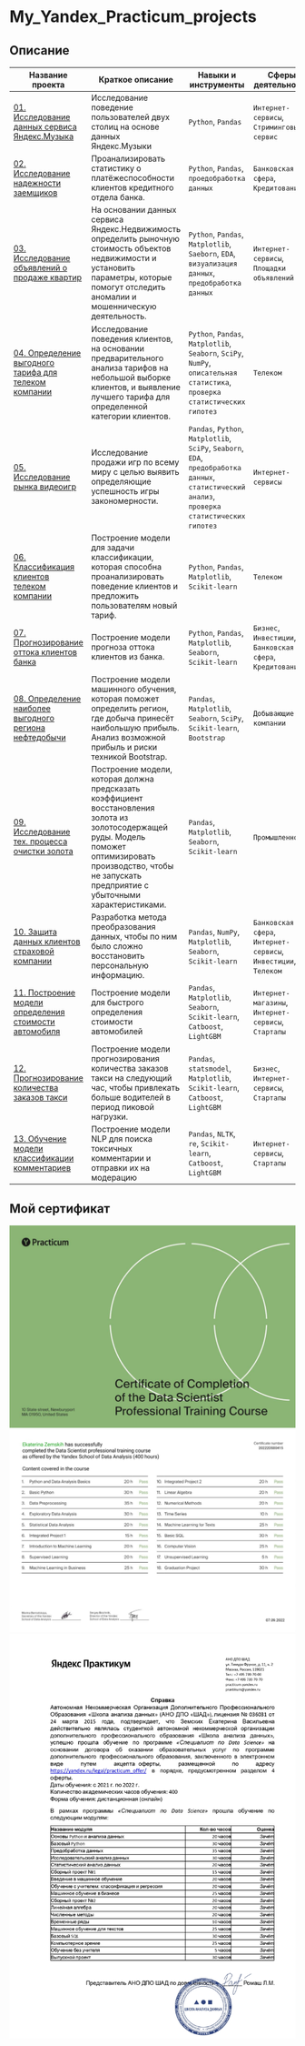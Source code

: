 # My_Yandex_Practicum_projects
## Описание
Название проекта|Краткое описание|Навыки и инструменты|Сферы деятельности
---|---|---|---
[01. Исследование данных сервиса Яндекс.Музыка](https://github.com/ivassabi/My_Yandex_Practicum_projects/tree/main/01.%20%D0%98%D1%81%D1%81%D0%BB%D0%B5%D0%B4%D0%BE%D0%B2%D0%B0%D0%BD%D0%B8%D0%B5%20%D0%B4%D0%B0%D0%BD%D0%BD%D1%8B%D1%85%20%D1%81%D0%B5%D1%80%D0%B2%D0%B8%D1%81%D0%B0%20%D0%AF%D0%BD%D0%B4%D0%B5%D0%BA%D1%81.%D0%9C%D1%83%D0%B7%D1%8B%D0%BA%D0%B0)|Исследование поведение пользователей двух столиц на основе данных Яндекс.Музыки| `Python`, `Pandas`| `Интернет-сервисы`, `Стриминговый сервис`
[02. Исследование надежности заемщиков](https://github.com/ivassabi/My_Yandex_Practicum_projects/tree/main/02.%20%D0%98%D1%81%D1%81%D0%BB%D0%B5%D0%B4%D0%BE%D0%B2%D0%B0%D0%BD%D0%B8%D0%B5%20%D0%BD%D0%B0%D0%B4%D0%B5%D0%B6%D0%BD%D0%BE%D1%81%D1%82%D0%B8%20%D0%B7%D0%B0%D0%B5%D0%BC%D1%89%D0%B8%D0%BA%D0%BE%D0%B2)|Проанализировать статистику о платёжеспособности клиентов кредитного отдела банка.|`Python`, `Pandas`, `проедобработка данных`| `Банковская сфера`, `Кредитование`
[03. Исследование объявлений о продаже квартир](https://github.com/ivassabi/My_Yandex_Practicum_projects/tree/main/03.%20%D0%98%D1%81%D1%81%D0%BB%D0%B5%D0%B4%D0%BE%D0%B2%D0%B0%D0%BD%D0%B8%D0%B5%20%D0%BE%D0%B1%D1%8A%D1%8F%D0%B2%D0%BB%D0%B5%D0%BD%D0%B8%D0%B9%20%D0%BE%20%D0%BF%D1%80%D0%BE%D0%B4%D0%B0%D0%B6%D0%B5%20%D0%BA%D0%B2%D0%B0%D1%80%D1%82%D0%B8%D1%80)|На основании данных сервиса Яндекс.Недвижимость определить рыночную стоимость объектов недвижимости и установить параметры, которые помогут отследить аномалии и мошенническую деятельность.|`Python`, `Pandas`, `Matplotlib`, `Saeborn`, `EDA`, `визуализация данных`, `предобработка данных`|`Интернет-сервисы`, `Площадки объявлений`
[04. Определение выгодного тарифа для телеком компании](https://github.com/ivassabi/My_Yandex_Practicum_projects/tree/main/04.%20%D0%9E%D0%BF%D1%80%D0%B5%D0%B4%D0%B5%D0%BB%D0%B5%D0%BD%D0%B8%D0%B5%20%D0%B2%D1%8B%D0%B3%D0%BE%D0%B4%D0%BD%D0%BE%D0%B3%D0%BE%20%D1%82%D0%B0%D1%80%D0%B8%D1%84%D0%B0%20%D0%B4%D0%BB%D1%8F%20%D1%82%D0%B5%D0%BB%D0%B5%D0%BA%D0%BE%D0%BC%20%D0%BA%D0%BE%D0%BC%D0%BF%D0%B0%D0%BD%D0%B8%D0%B8)|Исследование поведения клиентов, на основании предварительного анализа тарифов на небольшой выборке клиентов, и выявление лучшего тарифа для определенной категории клиентов.|`Python`, `Pandas`, `Matplotlib`, `Seaborn`, `SciPy`, `NumPy`, `описательная статистика`, `проверка статистических гипотез`|`Телеком`
[05. Исследование рынка видеоигр](https://github.com/ivassabi/My_Yandex_Practicum_projects/tree/main/05.%20%D0%98%D1%81%D1%81%D0%BB%D0%B5%D0%B4%D0%BE%D0%B2%D0%B0%D0%BD%D0%B8%D0%B5%20%D1%80%D1%8B%D0%BD%D0%BA%D0%B0%20%D0%B2%D0%B8%D0%B4%D0%B5%D0%BE%D0%B8%D0%B3%D1%80)|Исследование продажи игр по всему миру с целью выявить определяющие успешность игры закономерности.|`Pandas`, `Python`, `Matplotlib`, `SciPy`, `Seaborn`, `EDA`, `предобработка данных`, `статистический анализ`, `проверка статистических гипотез`|`Интернет-сервисы`
[06. Классификация клиентов телеком компании](https://github.com/ivassabi/My_Yandex_Practicum_projects/tree/main/06.%20%D0%9A%D0%BB%D0%B0%D1%81%D1%81%D0%B8%D1%84%D0%B8%D0%BA%D0%B0%D1%86%D0%B8%D1%8F%20%D0%BA%D0%BB%D0%B8%D0%B5%D0%BD%D1%82%D0%BE%D0%B2%20%D1%82%D0%B5%D0%BB%D0%B5%D0%BA%D0%BE%D0%BC%20%D0%BA%D0%BE%D0%BC%D0%BF%D0%B0%D0%BD%D0%B8%D0%B8)|Построение модели для задачи классификации, которая способна проанализировать поведение клиентов и предложить пользователям новый тариф.| `Python`, `Pandas`, `Matplotlib`, `Scikit-learn`|`Телеком`
[07. Прогнозирование оттока клиентов банка](https://github.com/ivassabi/My_Yandex_Practicum_projects/tree/main/07.%20%D0%9F%D1%80%D0%BE%D0%B3%D0%BD%D0%BE%D0%B7%D0%B8%D1%80%D0%BE%D0%B2%D0%B0%D0%BD%D0%B8%D0%B5%20%D0%BE%D1%82%D1%82%D0%BE%D0%BA%D0%B0%20%D0%BA%D0%BB%D0%B8%D0%B5%D0%BD%D1%82%D0%BE%D0%B2%20%D0%B1%D0%B0%D0%BD%D0%BA%D0%B0)|Построение модели прогноза оттока клиентов из банка.|`Python`, `Pandas`, `Matplotlib`, `Seaborn`, `Scikit-learn`|`Бизнес`, `Инвестиции`, `Банковская сфера`, `Кредитование` 
[08. Определение наиболее выгодного региона нефтедобычи](https://github.com/ivassabi/My_Yandex_Practicum_projects/tree/main/08.%20%D0%9E%D0%BF%D1%80%D0%B5%D0%B4%D0%B5%D0%BB%D0%B5%D0%BD%D0%B8%D0%B5%20%D0%BD%D0%B0%D0%B8%D0%B1%D0%BE%D0%BB%D0%B5%D0%B5%20%D0%B2%D1%8B%D0%B3%D0%BE%D0%B4%D0%BD%D0%BE%D0%B3%D0%BE%20%D1%80%D0%B5%D0%B3%D0%B8%D0%BE%D0%BD%D0%B0%20%D0%BD%D0%B5%D1%84%D1%82%D0%B5%D0%B4%D0%BE%D0%B1%D1%8B%D1%87%D0%B8)|Построение модели машинного обучения, которая поможет определить регион, где добыча принесёт наибольшую прибыль. Анализ возможной прибыль и риски техникой Bootstrap.|`Pandas`, `Matplotlib`, `Seaborn`, `SciPy`, `Scikit-learn`, `Bootstrap`|`Добывающие компании`
[09. Исследование тех. процесса очистки золота](https://github.com/ivassabi/My_Yandex_Practicum_projects/tree/main/09.%20%D0%98%D1%81%D1%81%D0%BB%D0%B5%D0%B4%D0%BE%D0%B2%D0%B0%D0%BD%D0%B8%D0%B5%20%D1%82%D0%B5%D1%85.%20%D0%BF%D1%80%D0%BE%D1%86%D0%B5%D1%81%D1%81%D0%B0%20%D0%BE%D1%87%D0%B8%D1%81%D1%82%D0%BA%D0%B8%20%D0%B7%D0%BE%D0%BB%D0%BE%D1%82%D0%B0)|Построение модели, которая должна предсказать коэффициент восстановления золота из золотосодержащей руды. Модель поможет оптимизировать производство, чтобы не запускать предприятие с убыточными характеристиками.|`Pandas`, `Matplotlib`, `Seaborn`, `Scikit-learn`|`Промышленность`
[10. Защита данных клиентов страховой компании](https://github.com/ivassabi/My_Yandex_Practicum_projects/tree/main/10.%20%D0%97%D0%B0%D1%89%D0%B8%D1%82%D0%B0%20%D0%B4%D0%B0%D0%BD%D0%BD%D1%8B%D1%85%20%D0%BA%D0%BB%D0%B8%D0%B5%D0%BD%D1%82%D0%BE%D0%B2%20%D1%81%D1%82%D1%80%D0%B0%D1%85%D0%BE%D0%B2%D0%BE%D0%B9%20%D0%BA%D0%BE%D0%BC%D0%BF%D0%B0%D0%BD%D0%B8%D0%B8)|Разработка метода преобразования данных, чтобы по ним было сложно восстановить персональную информацию.|`Pandas`, `NumPy`, `Matplotlib`, `Seaborn`, `Scikit-learn`|`Банковская сфера`, `Интернет-сервисы`, `Инвестиции`, `Телеком`
[11. Построение модели определения стоимости автомобиля](https://github.com/ivassabi/My_Yandex_Practicum_projects/tree/main/11.%20%D0%9F%D0%BE%D1%81%D1%82%D1%80%D0%BE%D0%B5%D0%BD%D0%B8%D0%B5%20%D0%BC%D0%BE%D0%B4%D0%B5%D0%BB%D0%B8%20%D0%BE%D0%BF%D1%80%D0%B5%D0%B4%D0%B5%D0%BB%D0%B5%D0%BD%D0%B8%D1%8F%20%D1%81%D1%82%D0%BE%D0%B8%D0%BC%D0%BE%D1%81%D1%82%D0%B8%20%D0%B0%D0%B2%D1%82%D0%BE%D0%BC%D0%BE%D0%B1%D0%B8%D0%BB%D1%8F)|Построение модели для быстрого определения стоимости автомобилей|`Pandas`, `Matplotlib`, `Seaborn`, `Scikit-learn`, `Catboost`, `LightGBM`|`Интернет-магазины`, `Интернет-сервисы`, `Стартапы`
[12. Прогнозирование количества заказов такси](https://github.com/ivassabi/My_Yandex_Practicum_projects/tree/main/12.%20%D0%9F%D1%80%D0%BE%D0%B3%D0%BD%D0%BE%D0%B7%D0%B8%D1%80%D0%BE%D0%B2%D0%B0%D0%BD%D0%B8%D0%B5%20%D0%BA%D0%BE%D0%BB%D0%B8%D1%87%D0%B5%D1%81%D1%82%D0%B2%D0%B0%20%D0%B7%D0%B0%D0%BA%D0%B0%D0%B7%D0%BE%D0%B2%20%D1%82%D0%B0%D0%BA%D1%81%D0%B8)|Построение модели прогнозирования количества заказов такси на следующий час, чтобы привлекать больше водителей в период пиковой нагрузки.|`Pandas`, `statsmodel`, `Matplotlib`, `Scikit-learn`, `Catboost`, `LightGBM`|`Бизнес`, `Интернет-сервисы`, `Стартапы`
[13. Обучение модели классификации комментариев](https://github.com/ivassabi/My_Yandex_Practicum_projects/tree/main/13.%20%D0%9E%D0%B1%D1%83%D1%87%D0%B5%D0%BD%D0%B8%D0%B5%20%D0%BC%D0%BE%D0%B4%D0%B5%D0%BB%D0%B8%20%D0%BA%D0%BB%D0%B0%D1%81%D1%81%D0%B8%D1%84%D0%B8%D0%BA%D0%B0%D1%86%D0%B8%D0%B8%20%D0%BA%D0%BE%D0%BC%D0%BC%D0%B5%D0%BD%D1%82%D0%B0%D1%80%D0%B8%D0%B5%D0%B2)|Построение модели NLP для поиска токсичных комментарии и отправки их на модерацию|`Pandas`, `NLTK`, `re`, `Scikit-learn`, `Catboost`, `LightGBM`| `Интернет-сервисы`, `Стартапы`

## Мой сертификат
![](https://github.com/ivassabi/My_Yandex_Practicum_projects/blob/main/Ekaterina%20Zemskih_20222DS00415_page-0001.jpg)
![](https://github.com/ivassabi/My_Yandex_Practicum_projects/blob/main/Ekaterina%20Zemskih_20222DS00415_page-0002.jpg)
![](https://github.com/ivassabi/My_Yandex_Practicum_projects/blob/main/Справка%20Земских%20Екатерина%20Васильевна_page-0001.jpg)
